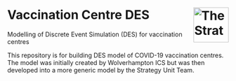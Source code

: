 # Vaccination Centre DES  [<img src="https://www.strategyunitwm.nhs.uk/themes/custom/ie_bootstrap/logo.svg" title="The Strategy Unit" alt="The Strategy Unit Logo" align="right" height="80"/>](https://www.strategyunitwm.nhs.uk/)
Modelling of Discrete Event Simulation (DES) for vaccination centres

This repository is for building DES model of COVID-19 vaccination centres. The model was initially created by Wolverhampton ICS but was then developed into a more generic model by the Strategy Unit Team.

